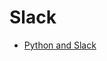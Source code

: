 # Slack

- [Python and Slack](https://towardsdatascience.com/python-and-slack-a-natural-match-60b136883d4d)
